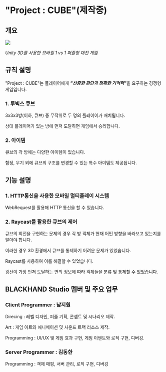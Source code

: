 <h1>"Project : CUBE"(제작중)</h1>

<h2>개요</h2>
<img src = "./Main Image.png">
<p><i>Unity 3D를 사용한 모바일 1 vs 1 퍼즐형 대전 게임</i>

<h2>규칙 설명</h2>
<p>"Project : CUBE"는 플레이어에게 <b><i>"신중한 판단과 정확한 기억력"</i></b>을 요구하는 경쟁형 게임입니다.

<h3>1. 루빅스 큐브</h3>
<p>3x3x3방(이하, 큐브) 중 무작위로 두 명의 플레이어가 배치됩니다.
<p>상대 플레이어가 있는 방에 먼저 도달하면 게임에서 승리합니다.

<h3>2. 아이템</h3>
<p>큐브의 각 방에는 다양한 아이템이 있습니다.
<p>함정, 무기 외에 큐브의 구조를 변경할 수 있는 특수 아이템도 제공됩니다.

<h2>기능 설명</h2>

<h3>1. HTTP통신을 사용한 모바일 멀티플레이 시스템</h3>
<p>WebRequest를 활용해 HTTP 통신을 할 수 있습니다. 
  
<h3>2. Raycast를 활용한 큐브의 제어</h3>
<p>큐브의 회전을 구현하는 문제의 경우 각 방 객체가 현재 어떤 방향을 바라보고 있는지를 알아야 합니다.
<p>이러한 경우 3D 환경에서 큐브를 통제하기 어려운 문제가 있었습니다.
<p>Raycast를 사용하여 이를 해결할 수 있었습니다.
<p>광선이 가장 먼저 도달하는 면의 정보에 따라 객체들을 분류 및 통제할 수 있었습니다.
  
<h2>BLACKHAND Studio 멤버 및 주요 업무</h2>
<h3>Client Programmer : 남지원</h3>
<p>Direcing : 레벨 디자인, 퍼즐 기획, 콘셉트 및 시나리오 제작.
<p>Art : 게임 아트와 애니메이션 및 사운드 트랙 리소스 제작.
<p>Programming : UI/UX 및 게임 효과 구현, 게임 이벤트와 로직 구현, 디버깅.
  
<h3>Server Programmer : 김동한</h3>
<p>Programming : 객체 매핑, 서버 관리, 로직 구현, 디버깅
